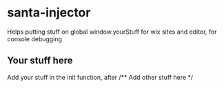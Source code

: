 # santa-injector

Helps putting stuff on global window.yourStuff for wix sites and editor, for console debugging

## Your stuff here
Add your stuff in the init function, after
/** Add other stuff here */
